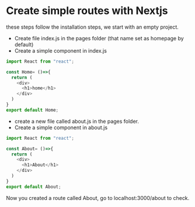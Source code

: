#  Create simple routes with Nextjs 

these steps follow the installation steps, we start with an empty project.

* Create file index.js in the pages folder (that name set as homepage by default)
* Create a simple component in index.js

```js 
import React from "react";

const Home= ()=>{
  return (
    <div>
      <h1>home</h1>
    </div>
  )
}
export default Home;
```
* create a new file called about.js in the pages folder.
* Create a simple component in about.js

```js 
import React from "react";

const About= ()=>{
  return (
    <div>
      <h1>About</h1>
    </div>
  )
}
export default About;
```
Now you created a route called About, go to localhost:3000/about to check.

